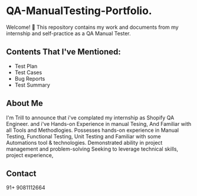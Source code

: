 # QA-ManualTesting-Portfolio.
Welcome! 👋
This repository contains my work and documents from my internship and self-practice as a QA Manual Tester.

## Contents That I've Mentioned:

- Test Plan
- Test Cases
- Bug Reports
- Test Summary

## About Me

I'm Trill to announce that i've complated my internship as Shopify QA Engineer.
and i've Hands-on Experience in manual Tesing, And Familiar with all Tools and Methodlogies.
Possesses hands-on experience in Manual Testing, Functional Testing, Unit Testing 
and Familiar with some Automations tool & technologies. Demonstrated ability in project management and problem-solving 
Seeking to leverage technical skills, project experience,


## Contact
91+ 9081112664

